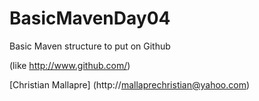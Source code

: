 # BasicMavenDay04
Basic Maven structure to put on Github

(like http://www.github.com/)

[Christian Mallapre] (http://mallaprechristian@yahoo.com)